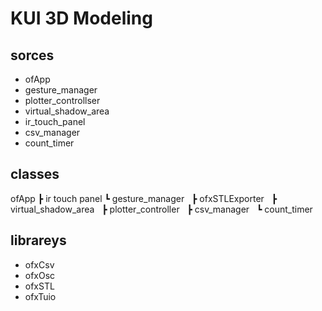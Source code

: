 # KUI 3D Modeling

## sorces
- ofApp
- gesture_manager
- plotter_controllser
- virtual_shadow_area
- ir_touch_panel
- csv_manager
- count_timer


## classes
ofApp
┣  ir touch panel
┗ gesture_manager
&nbsp;&nbsp;┣ ofxSTLExporter
&nbsp;&nbsp;┣ virtual_shadow_area
&nbsp;&nbsp;┣ plotter_controller
&nbsp;&nbsp;┣ csv_manager
&nbsp;&nbsp;┗ count_timer


## librareys 
- ofxCsv
- ofxOsc
- ofxSTL
- ofxTuio


